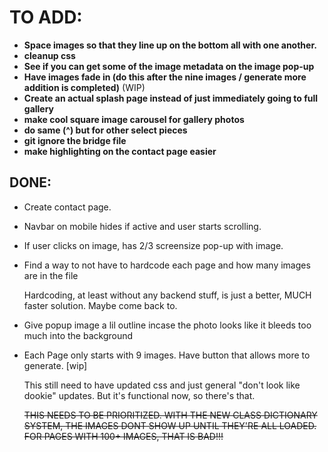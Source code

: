 # TO ADD:
- **Space images so that they line up on the bottom all with one another.**
- **cleanup css**
- **See if you can get some of the image metadata on the image pop-up**
- **Have images fade in (do this after the nine images / generate more addition is completed)** (WIP)
- **Create an actual splash page instead of just immediately going to full gallery**
- **make cool square image carousel for gallery photos**
- **do same (^) but for other select pieces**
- **git ignore the bridge file**
- **make highlighting on the contact page easier**

## DONE:
- Create contact page.
- Navbar on mobile hides if active and user starts scrolling.
- If user clicks on image, has 2/3 screensize pop-up with image.
- Find a way to not have to hardcode each page and how many images are in the file

    Hardcoding, at least without any backend stuff, is just a better, MUCH faster solution. Maybe come back to.
  
- Give popup image a lil outline incase the photo looks like it bleeds too much into the background

- Each Page only starts with 9 images. Have button that allows more to generate. [wip]

    This still need to have updated css and just general "don't look like dookie" updates. But it's functional now, so there's that.

  ~~THIS NEEDS TO BE PRIORITIZED. WITH THE NEW CLASS DICTIONARY SYSTEM, THE IMAGES DONT SHOW UP UNTIL THEY'RE ALL LOADED. FOR PAGES WITH 100+ IMAGES, THAT IS BAD!!!~~
